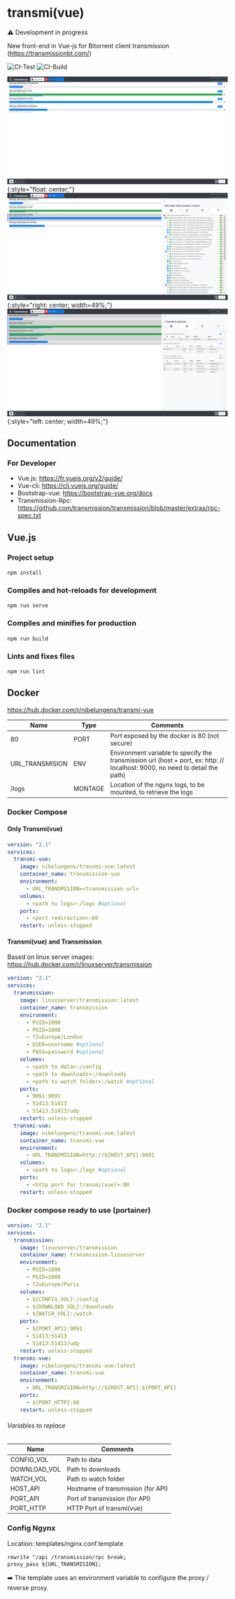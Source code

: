# transmi(vue)

:warning: Development in progress

New front-end in Vue-js for Bitorrent client transmission (https://transmissionbt.com/)

![CI-Test](https://github.com/Nibelungens/transmi-vue/workflows/CI-Test/badge.svg?branch=master)
![CI-Build](https://github.com/Nibelungens/transmi-vue/workflows/CI-Build/badge.svg?branch=master)

![Main page Transmi(vue)](https://github.com/Nibelungens/transmi-vue/raw/master/ressources/main.png) {:style="float: center;"}
![Main page Transmi(vue)](https://github.com/Nibelungens/transmi-vue/raw/master/ressources/panel.png) {:style="right: center; width=49%;"}
![Main page Transmi(vue)](https://github.com/Nibelungens/transmi-vue/raw/master/ressources/peers.png) {:style="left: center; width=49%;"}

## Documentation

### For Developer

* Vue.js: https://fr.vuejs.org/v2/guide/
* Vue-cli: https://cli.vuejs.org/guide/
* Bootstrap-vue: https://bootstrap-vue.org/docs
* Transmission-Rpc: https://github.com/transmission/transmission/blob/master/extras/rpc-spec.txt

## Vue.js

### Project setup
```shell script
npm install
```

### Compiles and hot-reloads for development
```shell script
npm run serve
```

### Compiles and minifies for production
```shell script
npm run build
```

### Lints and fixes files
```shell script
npm run lint
```
## Docker
https://hub.docker.com/r/nibelungens/transmi-vue

|Name|Type|Comments|
|---|---|---|
|80|PORT| Port exposed by the docker is 80 (not secure)
|URL_TRANSMISION|ENV| Environment variable to specify the transmission url (host + port, ex: http: // localhost: 9000, no need to detail the path)
|/logs|MONTAGE| Location of the ngynx logs, to be mounted, to retrieve the logs

### Docker Compose

#### Only Transmi(vue)

```yaml
version: "2.1"
services:
  transmi-vue:
    image: nibelungens/transmi-vue:latest
    container_name: transmission-vue
    environment:
      - URL_TRANSMISION=<transmission url>
    volumes:
      - <path to logs>:/logs #optional
    ports:
      - <port redirection>:80
    restart: unless-stopped
```

#### Transmi(vue) and Transmission

Based on linux server images: https://hub.docker.com/r/linuxserver/transmission

```yaml
version: "2.1"
services:
  transmission:
    image: linuxserver/transmission:latest
    container_name: transmission
    environment:
      - PUID=1000
      - PGID=1000
      - TZ=Europe/London
      - USER=username #optional
      - PASS=password #optional
    volumes:
      - <path to data>:/config
      - <path to downloads>:/downloads
      - <path to watch folder>:/watch #optional
    ports:
      - 9091:9091
      - 51413:51413
      - 51413:51413/udp
    restart: unless-stopped
  transmi-vue:
    image: nibelungens/transmi-vue:latest
    container_name: transmi-vue
    environment:
      - URL_TRANSMISION=http://${HOST_API}:9091
    volumes:
      - <path to logs>:/logs #optional
    ports:
      - <http port for transmi(vue)>:80
    restart: unless-stopped
```

### Docker compose ready to use (portainer)

```yaml
version: "2.1"
services:
  transmission:
    image: linuxserver/transmission
    container_name: transmission-linuxserver
    environment:
      - PUID=1000
      - PGID=1000
      - TZ=Europe/Paris
    volumes:
      - ${CONFIG_VOL}:/config
      - ${DOWNLOAD_VOL}:/downloads
      - ${WATCH_VOL}:/watch
    ports:
      - ${PORT_API}:9091
      - 51413:51413
      - 51413:51413/udp
    restart: unless-stopped
  transmi-vue:
    image: nibelungens/transmi-vue:latest
    container_name: transmi-vue
    environment:
      - URL_TRANSMISION=http://${HOST_API}:${PORT_API}
    ports:
      - ${PORT_HTTP}:80
    restart: unless-stopped
```
###### Variables to replace
|Name|Comments|
|---|---|
|CONFIG_VOL|Path to data|
|DOWNLOAD_VOL|Path to downloads|
|WATCH_VOL|Path to watch folder|
|HOST_API|Hostname of transmission (for API)|
|PORT_API|Port of transmission (for API)|
|PORT_HTTP|HTTP Port of transmi(vue)|

### Config Ngynx

Location: templates/nginx.conf.template

```
rewrite ^/api /transmission/rpc break;
proxy_pass ${URL_TRANSMISION};
```

:arrow_right: The template uses an environment variable to configure the proxy / reverse proxy.